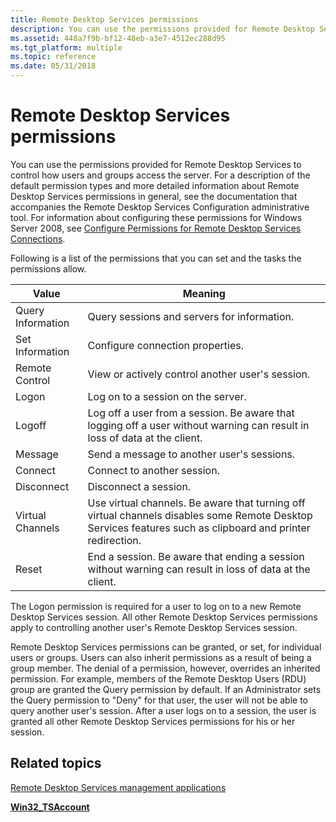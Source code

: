 ```yaml
---
title: Remote Desktop Services permissions
description: You can use the permissions provided for Remote Desktop Services to control how users and groups access the server.
ms.assetid: 448a7f9b-bf12-48eb-a3e7-4512ec288d95
ms.tgt_platform: multiple
ms.topic: reference
ms.date: 05/31/2018
---
```


# Remote Desktop Services permissions

You can use the permissions provided for Remote Desktop Services to control how users and groups access the server. For a description of the default permission types and more detailed information about Remote Desktop Services permissions in general, see the documentation that accompanies the Remote Desktop Services Configuration administrative tool. For information about configuring these permissions for Windows Server 2008, see [Configure Permissions for Remote Desktop Services Connections](/previous-versions/windows/it-pro/windows-server-2008-R2-and-2008/cc753032(v=ws.11)).

Following is a list of the permissions that you can set and the tasks the permissions allow.



| Value                        | Meaning                                                                                                                                                               |
|------------------------------|-----------------------------------------------------------------------------------------------------------------------------------------------------------------------|
| Query Information<br/> | Query sessions and servers for information.<br/>                                                                                                                |
| Set Information<br/>   | Configure connection properties.<br/>                                                                                                                           |
| Remote Control<br/>    | View or actively control another user's session.<br/>                                                                                                           |
| Logon<br/>             | Log on to a session on the server.<br/>                                                                                                                         |
| Logoff<br/>            | Log off a user from a session. Be aware that logging off a user without warning can result in loss of data at the client.<br/>                                  |
| Message<br/>           | Send a message to another user's sessions.<br/>                                                                                                                 |
| Connect<br/>           | Connect to another session.<br/>                                                                                                                                |
| Disconnect<br/>        | Disconnect a session.<br/>                                                                                                                                      |
| Virtual Channels<br/>  | Use virtual channels. Be aware that turning off virtual channels disables some Remote Desktop Services features such as clipboard and printer redirection.<br/> |
| Reset<br/>             | End a session. Be aware that ending a session without warning can result in loss of data at the client.<br/>                                                    |



 

The Logon permission is required for a user to log on to a new Remote Desktop Services session. All other Remote Desktop Services permissions apply to controlling another user's Remote Desktop Services session.

Remote Desktop Services permissions can be granted, or set, for individual users or groups. Users can also inherit permissions as a result of being a group member. The denial of a permission, however, overrides an inherited permission. For example, members of the Remote Desktop Users (RDU) group are granted the Query permission by default. If an Administrator sets the Query permission to "Deny" for that user, the user will not be able to query another user's session. After a user logs on to a session, the user is granted all other Remote Desktop Services permissions for his or her session.

## Related topics

<dl> <dt>

[Remote Desktop Services management applications](terminal-services-management-applications.md)
</dt> <dt>

[**Win32\_TSAccount**](win32-tsaccount.md)
</dt> </dl>

 

